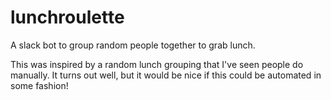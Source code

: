 # lunchroulette

A slack bot to group random people together to grab lunch.

This was inspired by a random lunch grouping that I've seen people do manually. It turns out well, but it would be nice if this could be automated in some fashion!
